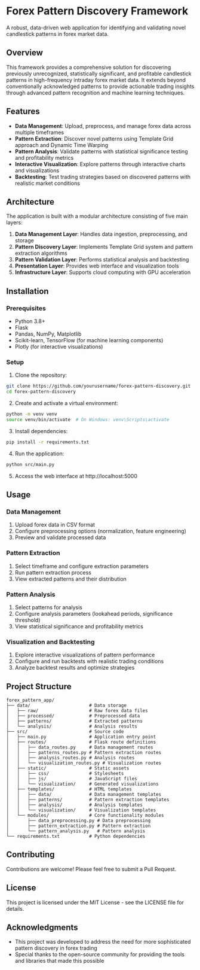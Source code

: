 # Forex Pattern Discovery Framework

A robust, data-driven web application for identifying and validating novel candlestick patterns in forex market data.

## Overview

This framework provides a comprehensive solution for discovering previously unrecognized, statistically significant, and profitable candlestick patterns in high-frequency intraday forex market data. It extends beyond conventionally acknowledged patterns to provide actionable trading insights through advanced pattern recognition and machine learning techniques.

## Features

- **Data Management**: Upload, preprocess, and manage forex data across multiple timeframes
- **Pattern Extraction**: Discover novel patterns using Template Grid approach and Dynamic Time Warping
- **Pattern Analysis**: Validate patterns with statistical significance testing and profitability metrics
- **Interactive Visualization**: Explore patterns through interactive charts and visualizations
- **Backtesting**: Test trading strategies based on discovered patterns with realistic market conditions

## Architecture

The application is built with a modular architecture consisting of five main layers:

1. **Data Management Layer**: Handles data ingestion, preprocessing, and storage
2. **Pattern Discovery Layer**: Implements Template Grid system and pattern extraction algorithms
3. **Pattern Validation Layer**: Performs statistical analysis and backtesting
4. **Presentation Layer**: Provides web interface and visualization tools
5. **Infrastructure Layer**: Supports cloud computing with GPU acceleration

## Installation

### Prerequisites

- Python 3.8+
- Flask
- Pandas, NumPy, Matplotlib
- Scikit-learn, TensorFlow (for machine learning components)
- Plotly (for interactive visualizations)

### Setup

1. Clone the repository:
```bash
git clone https://github.com/yourusername/forex-pattern-discovery.git
cd forex-pattern-discovery
```

2. Create and activate a virtual environment:
```bash
python -m venv venv
source venv/bin/activate  # On Windows: venv\Scripts\activate
```

3. Install dependencies:
```bash
pip install -r requirements.txt
```

4. Run the application:
```bash
python src/main.py
```

5. Access the web interface at http://localhost:5000

## Usage

### Data Management

1. Upload forex data in CSV format
2. Configure preprocessing options (normalization, feature engineering)
3. Preview and validate processed data

### Pattern Extraction

1. Select timeframe and configure extraction parameters
2. Run pattern extraction process
3. View extracted patterns and their distribution

### Pattern Analysis

1. Select patterns for analysis
2. Configure analysis parameters (lookahead periods, significance threshold)
3. View statistical significance and profitability metrics

### Visualization and Backtesting

1. Explore interactive visualizations of pattern performance
2. Configure and run backtests with realistic trading conditions
3. Analyze backtest results and optimize strategies

## Project Structure

```
forex_pattern_app/
├── data/                      # Data storage
│   ├── raw/                   # Raw forex data files
│   ├── processed/             # Preprocessed data
│   ├── patterns/              # Extracted patterns
│   └── analysis/              # Analysis results
├── src/                       # Source code
│   ├── main.py                # Application entry point
│   ├── routes/                # Flask route definitions
│   │   ├── data_routes.py     # Data management routes
│   │   ├── patterns_routes.py # Pattern extraction routes
│   │   ├── analysis_routes.py # Analysis routes
│   │   └── visualization_routes.py # Visualization routes
│   ├── static/                # Static assets
│   │   ├── css/               # Stylesheets
│   │   ├── js/                # JavaScript files
│   │   └── visualization/     # Generated visualizations
│   ├── templates/             # HTML templates
│   │   ├── data/              # Data management templates
│   │   ├── patterns/          # Pattern extraction templates
│   │   ├── analysis/          # Analysis templates
│   │   └── visualization/     # Visualization templates
│   └── modules/               # Core functionality modules
│       ├── data_preprocessing.py # Data preprocessing
│       ├── pattern_extraction.py # Pattern extraction
│       └── pattern_analysis.py   # Pattern analysis
└── requirements.txt           # Python dependencies
```

## Contributing

Contributions are welcome! Please feel free to submit a Pull Request.

## License

This project is licensed under the MIT License - see the LICENSE file for details.

## Acknowledgments

- This project was developed to address the need for more sophisticated pattern discovery in forex trading
- Special thanks to the open-source community for providing the tools and libraries that made this possible
